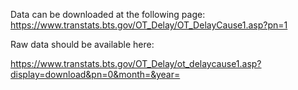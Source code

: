 Data can be downloaded at the following page: https://www.transtats.bts.gov/OT_Delay/OT_DelayCause1.asp?pn=1

Raw data should be available here: 

https://www.transtats.bts.gov/OT_Delay/ot_delaycause1.asp?display=download&pn=0&month=&year=
